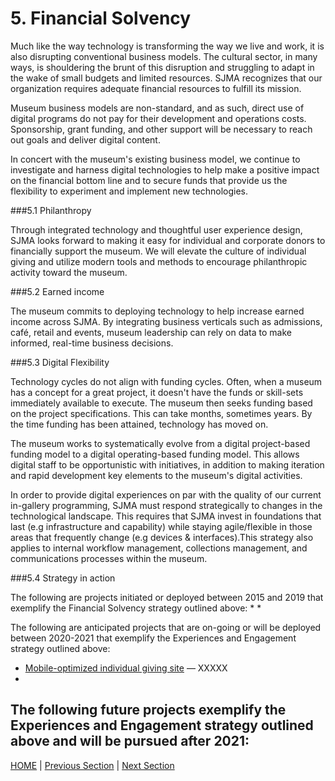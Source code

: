 # 5. Financial Solvency

Much like the way technology is transforming the way we live and work, it is also disrupting conventional business models. The cultural sector, in many ways, is shouldering the brunt of this disruption and struggling to adapt in the wake of small budgets and limited resources. SJMA recognizes that our organization requires adequate financial resources to fulfill its mission.

Museum business models are non-standard, and as such, direct use of digital programs do not pay for their development and operations costs. Sponsorship, grant funding, and other support will be necessary to reach out goals and deliver digital content.

In concert with the museum's existing business model, we continue to investigate and harness digital technologies to help make a positive impact on the financial bottom line and to secure funds that provide us the flexibility to experiment and implement new technologies.

###5.1 Philanthropy

Through integrated technology and thoughtful user experience design, SJMA looks forward to making it easy for individual and corporate donors to financially support the museum. We will elevate the culture of individual giving and utilize modern tools and methods to encourage philanthropic activity toward the museum.  

###5.2 Earned income

The museum commits to deploying technology to help increase earned income across SJMA. By integrating business verticals such as admissions, café, retail and events, museum leadership can rely on data to make informed, real-time business decisions.

###5.3 Digital Flexibility

Technology cycles do not align with funding cycles. Often, when a museum has a concept for a great project, it doesn't have the funds or skill-sets immediately available to execute. The museum then seeks funding based on the project specifications. This can take months, sometimes years. By the time funding has been attained, technology has moved on.

The museum works to systematically evolve from a digital project-based funding model to a digital operating-based funding model. This allows digital staff to be opportunistic with initiatives, in addition to making iteration and rapid development key elements to the museum's digital activities.

In order to provide digital experiences on par with the quality of our current in-gallery programming, SJMA must respond strategically to changes in the technological landscape. This requires that SJMA invest in foundations that last (e.g infrastructure and capability) while staying agile/flexible in those areas that frequently change (e.g devices & interfaces).This strategy also applies to internal workflow management, collections management, and communications processes within the museum.

###5.4 Strategy in action

The following are projects initiated or deployed between 2015 and 2019 that exemplify the Financial Solvency strategy outlined above:
*
*

The following are anticipated projects that are on-going or will be deployed between 2020-2021 that exemplify the Experiences and Engagement strategy outlined above:

* [Mobile-optimized individual giving site](xxxxx) — XXXXX
*

The following future projects exemplify the Experiences and Engagement strategy outlined above and will be pursued after 2021:
-----

[HOME](index.md) | [Previous Section](04_Organizational_Adaptation.md) | [Next Section](06_Benchmarks_Deliverables_and_Progress.md)
